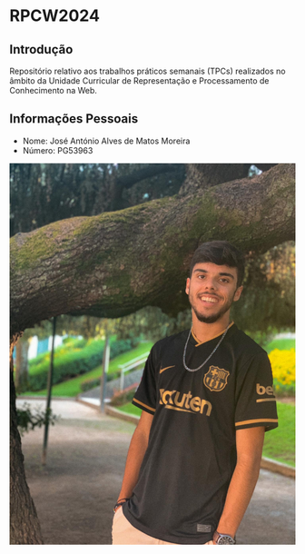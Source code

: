 # RPCW2024

## Introdução
Repositório relativo aos trabalhos práticos semanais (TPCs) realizados no âmbito da Unidade Curricular de Representação e Processamento de Conhecimento na Web.

## Informações Pessoais
* Nome: José António Alves de Matos Moreira
* Número: PG53963

![Logo Markdown](https://github.com/josemoreira15/RPCW2024/blob/main/foto.jpeg)
